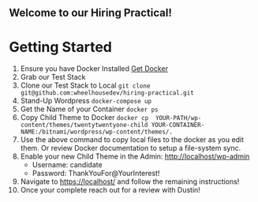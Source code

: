 ## Welcome to our Hiring Practical!

# Getting Started

1. Ensure you have Docker Installed [Get Docker](https://docs.docker.com/get-docker/)
2. Grab our Test Stack
3. Clone our Test Stack to Local `git clone git@github.com:wheelhousedev/hiring-practical.git`
4. Stand-Up Wordpress `docker-compose up`
5. Get the Name of your Container `docker ps`
6. Copy Child Theme to Docker `docker cp  YOUR-PATH/wp-content/themes/twentytwentyone-child YOUR-CONTAINER-NAME:/bitnami/wordpress/wp-content/themes/.`
7. Use the above command to copy local files to the docker as you edit them. Or review Docker documentation to setup a file-system sync.
8. Enable your new Child Theme in the Admin:  [http://localhost/wp-admin](http://localhost/wp-admin)
    - Username: candidate
    - Password: ThankYouFor@YourInterest!
9. Navigate to [https://localhost/](https://localhost/) and follow the remaining instructions!
10. Once your complete reach out for a review with Dustin!
